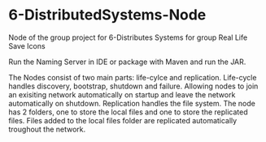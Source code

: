 # 6-DistributedSystems-Node
Node of the group project for 6-Distributes Systems for group Real Life Save Icons

Run the Naming Server in IDE or package with Maven and run the JAR.

The Nodes consist of two main parts: life-cylce and replication. 
Life-cycle handles discovery, bootstrap, shutdown and failure. Allowing nodes to join an exisiting network automatically on startup and leave the network automatically on shutdown.
Replication handles the file system. The node has 2 folders, one to store the local files and one to store the replicated files. Files added to the local files folder are replicated automatically troughout the network.
